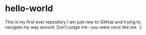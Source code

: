 # hello-world
This is my first ever repository
I am just new to GitHub and trying to navigate my way around. Don't judge me--you were once like me. :) 
